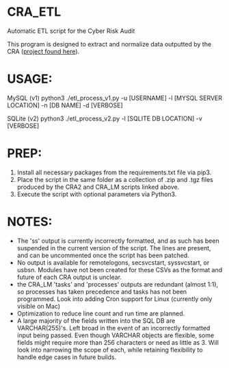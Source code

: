 # CRA_ETL
Automatic ETL script for the Cyber Risk Audit 

This program is designed to extract and normalize data outputted by the CRA ([project found here](https://github.com/sdshook/Audit)). 

# USAGE:
MySQL (v1)
python3 ./etl_process_v1.py -u \[USERNAME] -l \[MYSQL SERVER LOCATION] -n \[DB NAME] -d \[VERBOSE]

SQLite (v2)
python3 ./etl_process_v2.py -l \[SQLITE DB LOCATION] -v \[VERBOSE]

# PREP:
1. Install all necessary packages from the requirements.txt file via pip3.
2. Place the script in the same folder as a collection of .zip and .tgz files produced by the CRA2 and CRA_LM scripts linked above.
3. Execute the script with optional parameters via Python3.

# NOTES:
- The 'ss' output is currently incorrectly formatted, and as such has been suspended in the current version of the script. The lines are present, and can be uncommented once the script has been patched.
- No output is available for remotelogons, secsvcstart, syssvcstart, or usbsn. Modules have not been created for these CSVs as the format and future of each CRA output is unclear.
- the CRA_LM 'tasks' and 'processes' outputs are redundant (almost 1:1), so processes has taken precedence and tasks has not been programmed. Look into adding Cron support for Linux (currently only visible on Mac)
- Optimization to reduce line count and run time are planned.
- A large majority of the fields written into the SQL DB are VARCHAR(255)'s. Left broad in the event of an incorrectly formatted input being passed. Even though VARCHAR objects are flexible, some fields might require more than 256 characters or need as little as 3. Will look into narrowing the scope of each, while retaining flexibility to handle edge cases in future builds.
